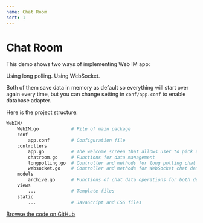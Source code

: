 ```yaml
---
name: Chat Room
sort: 1
---
```


# Chat Room

This demo shows two ways of implementing Web IM app:

Using long polling.
Using WebSocket.

Both of them save data in memory as default so everything will start over again every time, but you can change setting in `conf/app.conf` to enable database adapter.

Here is the project structure:

```bash
WebIM/
    WebIM.go            # File of main package
    conf
        app.conf        # Configuration file
    controllers
        app.go          # The welcome screen that allows user to pick a technology and username
        chatroom.go     # Functions for data management
        longpolling.go  # Controller and methods for long polling chat demo
        websocket.go    # Controller and methods for WebSocket chat demo
    models
        archive.go      # Functions of chat data operations for both demos.
    views
        ...             # Template files
    static
        ...             # JavaScript and CSS files
```

[Browse the code on GitHub](https://github.com/beego/samples/tree/master/WebIM)

